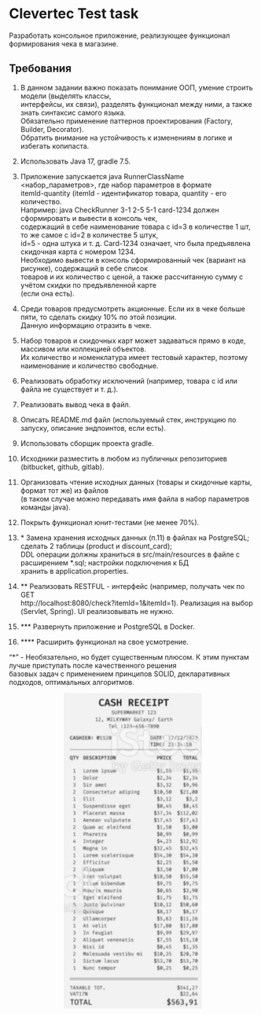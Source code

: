 # Clevertec Test task
Разработать консольное приложение, реализующее функционал формирования чека в магазине.

## **Требования**

1. В данном задании важно показать понимание ООП, умение строить модели (выделять классы,  
   интерфейсы, их связи), разделять функционал между ними, а также знать синтаксис самого языка.  
   Обязательно применение паттернов проектирования (Factory, Builder, Decorator).  
   Обратить внимание на устойчивость к изменениям в логике и избегать копипаста.


2. Использовать Java 17, gradle 7.5.


3. Приложение запускается java RunnerClassName <набор_параметров>, где набор параметров в формате  
   itemId-quantity (itemId - идентификатор товара, quantity - его количество.  
   Например: java CheckRunner 3-1 2-5 5-1 card-1234 должен сформировать и вывести в консоль чек,  
   содержащий в себе наименование товара с id=3 в количестве 1 шт, то же самое с id=2 в количестве 5 штук,  
   id=5 - одна штука и т. д. Card-1234 означает, что была предъявлена скидочная карта с номером 1234.  
   Необходимо вывести в консоль сформированный чек (вариант на рисунке), содержащий в себе список  
   товаров и их количество с ценой, а также рассчитанную сумму с учётом скидки по предъявленной карте  
   (если она есть).


4. Среди товаров предусмотреть акционные. Если их в чеке больше пяти, то сделать скидку 10% по этой позиции.  
   Данную информацию отразить в чеке.


5. Набор товаров и скидочных карт может задаваться прямо в коде, массивом или коллекцией объектов.  
   Их количество и номенклатура имеет тестовый характер, поэтому наименование и количество свободные.


6. Реализовать обработку исключений (например, товара с id или файла не существует и т. д.).


7. Реализовать вывод чека в файл.


8. Описать README.md файл (используемый стек, инструкцию по запуску, описание эндпоинтов, если есть).


9. Использовать сборщик проекта gradle.


10. Исходники разместить в любом из публичных репозиториев (bitbucket, github, gitlab).


11. Организовать чтение исходных данных (товары и скидочные карты, формат тот же) из файлов  
    (в таком случае можно передавать имя файла в набор параметров команды java).


12. Покрыть функционал юнит-тестами (не менее 70%).


13. \* Замена хранения исходных данных (п.11) в файлах на PostgreSQL; сделать 2 таблицы (product и discount_card);  
    DDL операции должны храниться в src/main/resources в файле с расширением *.sql; настройки подключения к БД  
    хранить в application.properties.


14. ** Реализовать RESTFUL - интерфейс (например, получать чек по GET  
    http://localhost:8080/check?itemId=1&itemId=1). Реализация на выбор (Servlet, Spring). UI реализовывать не нужно.


15. *** Развернуть приложение и PostgreSQL в Docker.


16. **** Расширить функционал на свое усмотрение.


“*” - Необязательно, но будет существенным плюсом. К этим пунктам лучше приступать после качественного решения  
базовых задач с применением принципов SOLID, декларативных подходов, оптимальных алгоритмов.

<p align="center">
  <img width="280" src="img/check.png"  alt="check_img"/>
</p>
